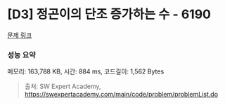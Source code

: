 # [D3] 정곤이의 단조 증가하는 수 - 6190 

[문제 링크](https://swexpertacademy.com/main/code/problem/problemDetail.do?contestProbId=AWcPjEuKAFgDFAU4) 

### 성능 요약

메모리: 163,788 KB, 시간: 884 ms, 코드길이: 1,562 Bytes



> 출처: SW Expert Academy, https://swexpertacademy.com/main/code/problem/problemList.do
